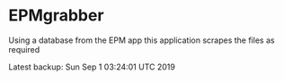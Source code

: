 # EPMgrabber
Using a database from the EPM app this application scrapes the files as required


Latest backup: Sun Sep 1 03:24:01 UTC 2019
